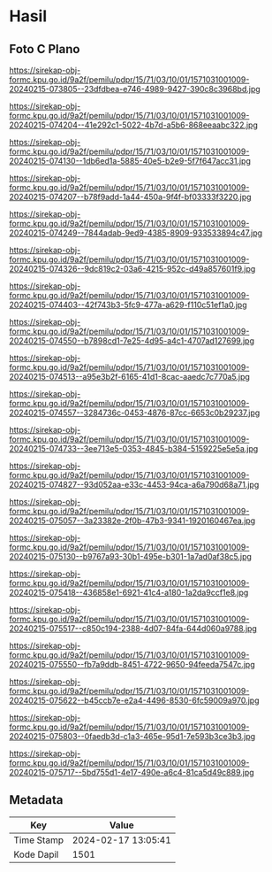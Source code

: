 # Hasil

## Foto C Plano

https://sirekap-obj-formc.kpu.go.id/9a2f/pemilu/pdpr/15/71/03/10/01/1571031001009-20240215-073805--23dfdbea-e746-4989-9427-390c8c3968bd.jpg

https://sirekap-obj-formc.kpu.go.id/9a2f/pemilu/pdpr/15/71/03/10/01/1571031001009-20240215-074204--41e292c1-5022-4b7d-a5b6-868eeaabc322.jpg

https://sirekap-obj-formc.kpu.go.id/9a2f/pemilu/pdpr/15/71/03/10/01/1571031001009-20240215-074130--1db6ed1a-5885-40e5-b2e9-5f7f647acc31.jpg

https://sirekap-obj-formc.kpu.go.id/9a2f/pemilu/pdpr/15/71/03/10/01/1571031001009-20240215-074207--b78f9add-1a44-450a-9f4f-bf03333f3220.jpg

https://sirekap-obj-formc.kpu.go.id/9a2f/pemilu/pdpr/15/71/03/10/01/1571031001009-20240215-074249--7844adab-9ed9-4385-8909-933533894c47.jpg

https://sirekap-obj-formc.kpu.go.id/9a2f/pemilu/pdpr/15/71/03/10/01/1571031001009-20240215-074326--9dc819c2-03a6-4215-952c-d49a857601f9.jpg

https://sirekap-obj-formc.kpu.go.id/9a2f/pemilu/pdpr/15/71/03/10/01/1571031001009-20240215-074403--42f743b3-5fc9-477a-a629-f110c51ef1a0.jpg

https://sirekap-obj-formc.kpu.go.id/9a2f/pemilu/pdpr/15/71/03/10/01/1571031001009-20240215-074550--b7898cd1-7e25-4d95-a4c1-4707ad127699.jpg

https://sirekap-obj-formc.kpu.go.id/9a2f/pemilu/pdpr/15/71/03/10/01/1571031001009-20240215-074513--a95e3b2f-6165-41d1-8cac-aaedc7c770a5.jpg

https://sirekap-obj-formc.kpu.go.id/9a2f/pemilu/pdpr/15/71/03/10/01/1571031001009-20240215-074557--3284736c-0453-4876-87cc-6653c0b29237.jpg

https://sirekap-obj-formc.kpu.go.id/9a2f/pemilu/pdpr/15/71/03/10/01/1571031001009-20240215-074733--3ee713e5-0353-4845-b384-5159225e5e5a.jpg

https://sirekap-obj-formc.kpu.go.id/9a2f/pemilu/pdpr/15/71/03/10/01/1571031001009-20240215-074827--93d052aa-e33c-4453-94ca-a6a790d68a71.jpg

https://sirekap-obj-formc.kpu.go.id/9a2f/pemilu/pdpr/15/71/03/10/01/1571031001009-20240215-075057--3a23382e-2f0b-47b3-9341-1920160467ea.jpg

https://sirekap-obj-formc.kpu.go.id/9a2f/pemilu/pdpr/15/71/03/10/01/1571031001009-20240215-075130--b9767a93-30b1-495e-b301-1a7ad0af38c5.jpg

https://sirekap-obj-formc.kpu.go.id/9a2f/pemilu/pdpr/15/71/03/10/01/1571031001009-20240215-075418--436858e1-6921-41c4-a180-1a2da9ccf1e8.jpg

https://sirekap-obj-formc.kpu.go.id/9a2f/pemilu/pdpr/15/71/03/10/01/1571031001009-20240215-075517--c850c194-2388-4d07-84fa-644d060a9788.jpg

https://sirekap-obj-formc.kpu.go.id/9a2f/pemilu/pdpr/15/71/03/10/01/1571031001009-20240215-075550--fb7a9ddb-8451-4722-9650-94feeda7547c.jpg

https://sirekap-obj-formc.kpu.go.id/9a2f/pemilu/pdpr/15/71/03/10/01/1571031001009-20240215-075622--b45ccb7e-e2a4-4496-8530-6fc59009a970.jpg

https://sirekap-obj-formc.kpu.go.id/9a2f/pemilu/pdpr/15/71/03/10/01/1571031001009-20240215-075803--0faedb3d-c1a3-465e-95d1-7e593b3ce3b3.jpg

https://sirekap-obj-formc.kpu.go.id/9a2f/pemilu/pdpr/15/71/03/10/01/1571031001009-20240215-075717--5bd755d1-4e17-490e-a6c4-81ca5d49c889.jpg


## Metadata

| Key        | Value               |
| ---------- | ------------------- |
| Time Stamp | 2024-02-17 13:05:41 |
| Kode Dapil | 1501                |



